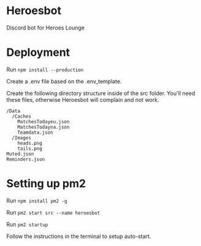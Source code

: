 # Heroesbot
Discord bot for Heroes Lounge


# Deployment

Run `npm install --production`

Create a .env file based on the .env_template.

Create the following directory structure inside of the src folder.
You'll need these files, otherwise Heroesbot will complain and not work.

```
/Data
  /Caches
    MatchesTodayeu.json
    MatchesTodayna.json
    Teamdata.json
  /Images
    heads.png
    tails.png
Muted.json
Reminders.json
```

# Setting up pm2

Run `npm install pm2 -g`

Run `pm2 start src --name heroesbot`

Run `pm2 startup`

Follow the instructions in the terminal to setup auto-start.